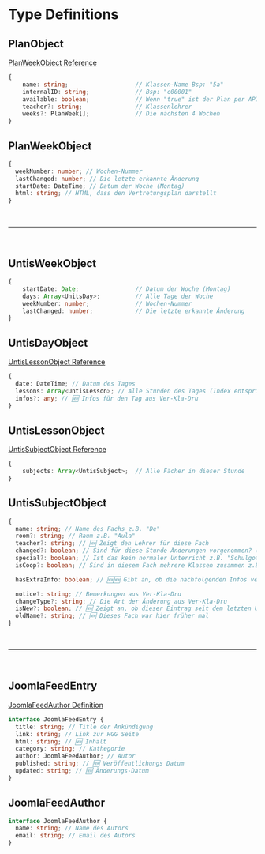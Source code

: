 # Type Definitions
## PlanObject
[PlanWeekObject Reference](#planweekobject)
```ts
{
    name: string;                   // Klassen-Name Bsp: "5a"
    internalID: string;             // Bsp: "c00001"
    available: boolean;             // Wenn "true" ist der Plan per API verfügbar
    teacher?: string;               // Klassenlehrer
    weeks?: PlanWeek[];             // Die nächsten 4 Wochen
}
```
## PlanWeekObject
```ts
{
  weekNumber: number; // Wochen-Nummer
  lastChanged: number; // Die letzte erkannte Änderung
  startDate: DateTime; // Datum der Woche (Montag)
  html: string; // HTML, dass den Vertretungsplan darstellt
}
```

<br/>
<hr/>
<br/>

## UntisWeekObject
```ts
{
    startDate: Date;                // Datum der Woche (Montag)
    days: Array<UnitsDay>;          // Alle Tage der Woche
    weekNumber: number;             // Wochen-Nummer
    lastChanged: number;            // Die letzte erkannte Änderung
}
```
## UntisDayObject
[UntisLessonObject Reference](#untislessonobject)
```ts
{
  date: DateTime; // Datum des Tages
  lessons: Array<UntisLesson>; // Alle Stunden des Tages (Index entspricht der Reihenfolge (1. Stunde, 2. Stunde, ...))
  infos?: any; // 🆕 Infos für den Tag aus Ver-Kla-Dru
}
```
## UntisLessonObject
[UntisSubjectObject Reference](#untissubjectobject)
```ts
{
    subjects: Array<UntisSubject>;  // Alle Fächer in dieser Stunde
}
```
## UntisSubjectObject
```ts
{
  name: string; // Name des Fachs z.B. "De"
  room?: string; // Raum z.B. "Aula"
  teacher?: string; // 🆕 Zeigt den Lehrer für diese Fach
  changed?: boolean; // Sind für diese Stunde Änderungen vorgenommen? (Rot im Vertretungsplan) 🆕 Wird jetzt individuell angezeigt!
  special?: boolean; // Ist das kein normaler Unterricht z.B. "Schulgottesdienst"
  isCoop?: boolean; // Sind in diesem Fach mehrere Klassen zusammen z.B. Religion / Ethik bzw. sind mehrere Lehrer für dieses Fach zuständig z.B. Sport (+ Schwimmen)

  hasExtraInfo: boolean; // 🆕🆕 Gibt an, ob die nachfolgenden Infos verfügbar sind

  notice?: string; // Bemerkungen aus Ver-Kla-Dru
  changeType?: string; // Die Art der Änderung aus Ver-Kla-Dru
  isNew?: boolean; // 🆕 Zeigt an, ob dieser Eintrag seit dem letzten Update neu ist
  oldName?: string; // 🆕 Dieses Fach war hier früher mal
}
```

<br/>
<hr/>
<br/>

## JoomlaFeedEntry
[JoomlaFeedAuthor Definition](#joomlafeedauthor)
```ts
interface JoomlaFeedEntry {
  title: string; // Title der Ankündigung
  link: string; // Link zur HGG Seite
  html: string; // 🆕 Inhalt
  category: string; // Kathegorie
  author: JoomlaFeedAuthor; // Autor
  published: string; // 🆕 Veröffentlichungs Datum
  updated: string; // 🆕 Änderungs-Datum
}
```

## JoomlaFeedAuthor
```ts
interface JoomlaFeedAuthor {
  name: string; // Name des Autors
  email: string; // Email des Autors
}
```